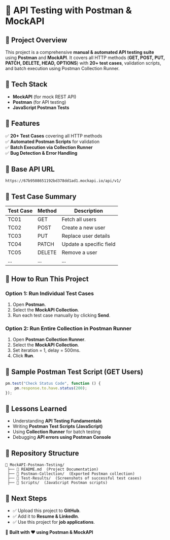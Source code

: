 # 🚀 API Testing with Postman & MockAPI

## 📌 Project Overview
This project is a comprehensive **manual & automated API testing suite** using **Postman** and **MockAPI**. It covers all HTTP methods (**GET, POST, PUT, PATCH, DELETE, HEAD, OPTIONS**) with **20+ test cases**, validation scripts, and batch execution using Postman Collection Runner.

## 📌 Tech Stack
- **MockAPI** (for mock REST API)
- **Postman** (for API testing)
- **JavaScript Postman Tests**

## 📌 Features
✅ **20+ Test Cases** covering all HTTP methods  
✅ **Automated Postman Scripts** for validation  
✅ **Batch Execution via Collection Runner**  
✅ **Bug Detection & Error Handling**  

## 📌 Base API URL
```
https://67b9508651192bd378dd1ad1.mockapi.io/api/v1/
```

## 📌 Test Case Summary
| Test Case | Method  | Description |
|-----------|--------|-------------|
| TC01 | GET | Fetch all users |
| TC02 | POST | Create a new user |
| TC03 | PUT | Replace user details |
| TC04 | PATCH | Update a specific field |
| TC05 | DELETE | Remove a user |
| ... | ... | ... |

## 📌 How to Run This Project
### **Option 1: Run Individual Test Cases**
1. Open **Postman**.
2. Select the **MockAPI Collection**.
3. Run each test case manually by clicking **Send**.

### **Option 2: Run Entire Collection in Postman Runner**
1. Open **Postman Collection Runner**.
2. Select the **MockAPI Collection**.
3. Set iteration = 1, delay = 500ms.
4. Click **Run**.

## 📌 Sample Postman Test Script (GET Users)
```javascript
pm.test("Check Status Code", function () {
    pm.response.to.have.status(200);
});
```

## 📌 Lessons Learned
- Understanding **API Testing Fundamentals**
- Writing **Postman Test Scripts (JavaScript)**
- Using **Collection Runner** for batch testing
- Debugging **API errors using Postman Console**

## 📌 Repository Structure
```
📁 MockAPI-Postman-Testing/
 ├── 📄 README.md  (Project Documentation)
 ├── 📂 Postman-Collection/  (Exported Postman collection)
 ├── 📂 Test-Results/  (Screenshots of successful test cases)
 ├── 📂 Scripts/  (JavaScript Postman scripts)
```

## 📌 Next Steps
- ✅ Upload this project to **GitHub**.
- ✅ Add it to **Resume & LinkedIn**.
- ✅ Use this project for **job applications**.

🚀 **Built with ❤️ using Postman & MockAPI**

